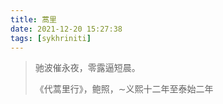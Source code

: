 ```yaml
---
title: 蒿里
date: 2021-12-20 15:27:38
tags: [sykhriniti]
---
```


> 驰波催永夜，零露逼短晨。
> 
> 《代蒿里行》，鲍照，$\sim$义熙十二年至泰始二年

<!--more-->
